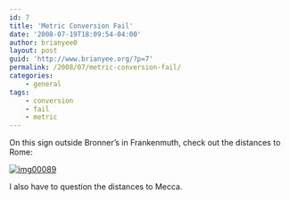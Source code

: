 ```yaml
---
id: 7
title: 'Metric Conversion Fail'
date: '2008-07-19T18:09:54-04:00'
author: brianyee0
layout: post
guid: 'http://www.brianyee.org/?p=7'
permalink: /2008/07/metric-conversion-fail/
categories:
    - general
tags:
    - conversion
    - fail
    - metric
---
```


On this sign outside Bronner’s in Frankenmuth, check out the distances to Rome:

[![](https://i0.wp.com/www.brianyee.org/wp-content/uploads/2008/07/img00089.jpg?resize=546%2C407 "img00089")](https://i0.wp.com/www.brianyee.org/wp-content/uploads/2008/07/img00089.jpg)

I also have to question the distances to Mecca.